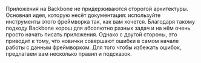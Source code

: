 Приложения на Backbone не придерживаются сторогой архитектуры. Основная идея, которую
несёт документация: используйте инструменты этого фреймворка так, как вам хочется.
Благодаря такому подходу Backbone хорош для абсолютно разных задач и на нём очень
просто начать писать приложения. Однако с другой стороны, это приводит к тому, что
новички совершают ошибки в самом начале работы с данным фреймворком. Для того чтобы
избежать ошибок, предлагаем вам несколько правил и подсказок.
